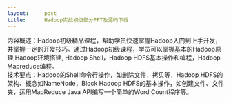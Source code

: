```yaml
---
layout:     post
title:      Hadoop实战初级部分PPT及源码下载
---
```

<div id="article_content" class="article_content clearfix csdn-tracking-statistics" data-pid="blog" data-mod="popu_307" data-dsm="post">
								            <link rel="stylesheet" href="https://csdnimg.cn/release/phoenix/template/css/ck_htmledit_views-f76675cdea.css">
						<div class="htmledit_views" id="content_views">
                内容概述：Hadoop初级精品课程，帮助学员快速掌握Hadoop入门到上手开发，并掌握一定的开发技巧。通过Hadoop初级课程，学员可以掌握基本的Hadoop原理,Hadoop环境搭建, Hadoop Shell，Hadoop HDFS基本操作和编程，Hadoop Mapreduce编程。<br>技术要点：Hadoop的Shell命令行操作，如删除文件，拷贝等，Hadoop HDFS的架构、概念如NameNode，Block Hadoop HDFS的基本操作，如创建文件、文件夹，运用MapReduce Java API编写一个简单的Word Count程序等。            </div>
                </div>